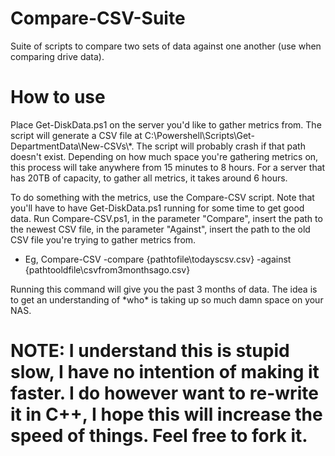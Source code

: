 # Compare-CSV-Suite
Suite of scripts to compare two sets of data against one another (use when comparing drive data).

<h1> How to use </h1>

<p> Place Get-DiskData.ps1 on the server you'd like to gather metrics from. The script will generate a CSV file at C:\Powershell\Scripts\Get-DepartmentData\New-CSVs\*. The script will probably crash if that path doesn't exist. Depending on how much space you're gathering metrics on, this process will take anywhere from 15 minutes to 8 hours. For a server that has 20TB of capacity, to gather all metrics, it takes around 6 hours. </p>
<p> To do something with the metrics, use the Compare-CSV script. Note that you'll have to have Get-DiskData.ps1 running for some time to get good data. Run Compare-CSV.ps1, in the parameter "Compare", insert the path to the newest CSV file, in the parameter "Against", insert the path to the old CSV file you're trying to gather metrics from.</p>
<ul> <li>Eg, Compare-CSV -compare {pathtofile\todayscsv.csv} -against {pathtooldfile\csvfrom3monthsago.csv} </li></ul>
<p> Running this command will give you the past 3 months of data. The idea is to get an understanding of *who* is taking up so much damn space on your NAS. </p>
<h1> NOTE: I understand this is stupid slow, I have no intention of making it faster. I do however want to re-write it in C++, I hope this will increase the speed of things. Feel free to fork it. </h1>
 
